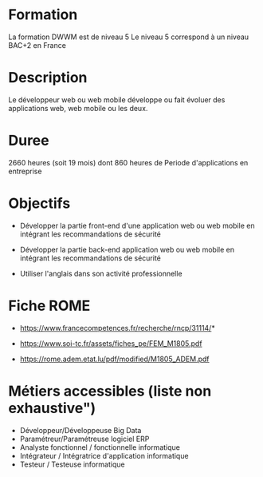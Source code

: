 # Formation

La formation DWWM est de niveau 5
Le niveau 5 correspond à un niveau BAC+2 en France

# Description

Le développeur web ou web mobile développe ou fait évoluer des applications web, web mobile ou les deux.

# Duree

2660 heures (soit 19 mois) dont 860 heures de Periode d'applications en entreprise

# Objectifs

- Développer la partie front-end d'une application web ou web mobile en intégrant les recommandations de sécurité

- Développer la partie back-end application web ou web mobile en intégrant les
recommandations de sécurité

- Utiliser l'anglais dans son activité professionnelle

# Fiche ROME

- https://www.francecompetences.fr/recherche/rncp/31114/*

- https://www.soi-tc.fr/assets/fiches_pe/FEM_M1805.pdf

- https://rome.adem.etat.lu/pdf/modified/M1805_ADEM.pdf

# Métiers accessibles (liste non exhaustive") 

- Développeur/Développeuse Big Data
- Paramétreur/Paramétreuse logiciel ERP
- Analyste fonctionnel / fonctionnelle informatique
- Intégrateur / Intégratrice d'application informatique
- Testeur / Testeuse informatique
